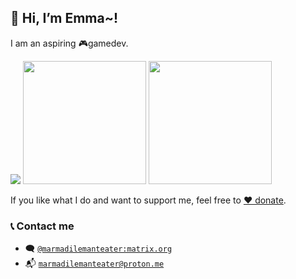 ## 👋 Hi, I’m Emma~!

I am an aspiring 🎮gamedev. 

<img src="https://marmadilemanteater.dev/media/cdn.masto.host/gamemaking/media_attachments/files/110/679/872/942/130/360/original/61d5f12cc9f816e0.png.webp" /> <img src="https://marmadilemanteater.dev/media/cdn.masto.host/gamemaking/media_attachments/files/110/679/875/781/202/230/original/89e8710dc4e2eb53.png.webp" height="197" /> <img src="https://marmadilemanteater.dev/media/cdn.masto.host/gamemaking/media_attachments/files/111/279/857/389/408/121/original/b74df48abdea1177.png.webp" height="197" />

If you like what I do and want to support me, feel free to [❤️  donate](https://liberapay.com/MarmadileManteater).

### 📞 Contact me
- 🗨️ [`@marmadilemanteater:matrix.org`](https://matrix.to/#/@marmadilemanteater:matrix.org)
- 📬 [`marmadilemanteater@proton.me`](mailto:marmadilemanteater@proton.me)
